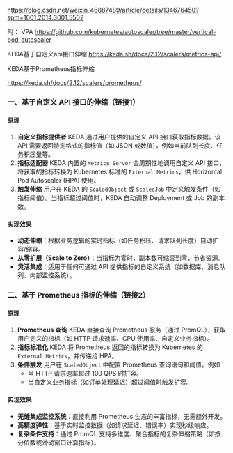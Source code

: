 https://blog.csdn.net/weixin_46887489/article/details/134676450?spm=1001.2014.3001.5502





附：
VPA https://github.com/kubernetes/autoscaler/tree/master/vertical-pod-autoscaler

KEDA基于自定义api接口伸缩
https://keda.sh/docs/2.12/scalers/metrics-api/

KEDA基于Prometheus指标伸缩

https://keda.sh/docs/2.12/scalers/prometheus/





### **一、基于自定义 API 接口的伸缩（链接1）**

#### **原理**

1. **自定义指标提供者**
   KEDA 通过用户提供的自定义 API 接口获取指标数据。该 API 需要返回特定格式的指标值（如 JSON 或数值），例如当前队列长度、任务积压量等。
2. **指标适配器**
   KEDA 内置的 `Metrics Server` 会周期性地调用自定义 API 接口，将获取的指标转换为 Kubernetes 标准的 `External Metrics`，供 Horizontal Pod Autoscaler (HPA) 使用。
3. **触发伸缩**
   用户在 KEDA 的 `ScaledObject` 或 `ScaledJob` 中定义触发条件（如指标阈值）。当指标超过阈值时，KEDA 自动调整 Deployment 或 Job 的副本数。

#### **实现效果**

- **动态伸缩**：根据业务逻辑的实时指标（如任务积压、请求队列长度）自动扩容/缩容。
- **从零扩展（Scale to Zero）**：当指标为零时，副本数可缩容到零，节省资源。
- **灵活集成**：适用于任何可通过 API 提供指标的自定义系统（如数据库、消息队列、内部监控系统）。



### **二、基于 Prometheus 指标的伸缩（链接2）**

#### **原理**

1. **Prometheus 查询**
   KEDA 直接查询 Prometheus 服务（通过 PromQL），获取用户定义的指标（如 HTTP 请求速率、CPU 使用率、自定义业务指标）。
2. **指标标准化**
   KEDA 将 Prometheus 返回的指标转换为 Kubernetes 的 `External Metrics`，并传递给 HPA。
3. **条件触发**
   用户在 `ScaledObject` 中配置 Prometheus 查询语句和阈值。例如：
   - 当 HTTP 请求速率超过 100 QPS 时扩容。
   - 当自定义业务指标（如订单处理延迟）超过阈值时触发扩容。

#### **实现效果**

- **无缝集成监控系统**：直接利用 Prometheus 生态的丰富指标，无需额外开发。
- **高精度弹性**：基于实时监控数据（如请求延迟、错误率）实现秒级响应。
- **复杂条件支持**：通过 PromQL 支持多维度、聚合指标的复杂伸缩策略（如按分位数或滑动窗口计算指标）。

